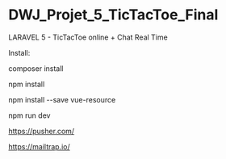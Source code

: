 # DWJ_Projet_5_TicTacToe_Final
LARAVEL 5 - TicTacToe online + Chat Real Time

Install:

composer install

npm install

npm install --save vue-resource

npm run dev

https://pusher.com/

https://mailtrap.io/
